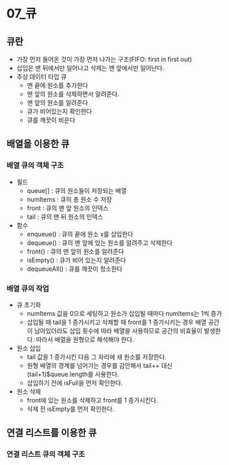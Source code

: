 # 07_큐

## 큐란

- 가장 먼저 들어온 것이 가장 먼저 나가는 구조(FIFO: first in first out)
- 삽입은 맨 뒤에서만 일어나고 삭제는 맨 앞에서만 일어난다. 
- 추상 데이터 타입 큐
  - 맨 끝에 원소를 추가한다
  - 맨 앞의 원소를 삭제하면서 알려준다.
  - 맨 앞의 원소를 알려준다
  - 큐가 비어있는지 확인한다
  - 큐를 깨끗이 비운다



## 배열을 이용한 큐

### 배열 큐의 객체 구조

- 필드
  - queue[] : 큐의 원소들이 저장되는 배열
  - numItems : 큐의 총 원소 수 저장
  - front : 큐의 맨 앞 원소의 인덱스
  - tail : 큐의 맨 뒤 원소의 인덱스
- 함수
  - enqueue() : 큐의 끝에 원소 x를 삽입한다
  - dequeue() : 큐의 맨 앞에 있는 원소를 알려주고 삭제한다
  - front() : 큐의 맨 앞의 원소를 알려준다
  - isEmpty() : 큐가 비어 있는지 알려준다
  - dequeueAll() : 큐를 깨끗이 청소한다

### 배열 큐의 작업

- 큐 초기화
  - numItems 값을 0으로 세팅하고 원소가 삽입될 때마다 numItems는 1씩 증가
  - 삽입될 때 tail을 1 증가시키고 삭제할 때 front를 1 증가시키는 경우 배열 공간이 남아있더라도 삽입 횟수에 따라 배열을 사용하므로 공간의 비효율이 발생한다. 따라서 배열을 원형으로 해석해야 한다.
- 원소 삽입
  - tail 값을 1 증가시킨 다음 그 자리에 새 원소를 저장한다.
  - 원형 배열의 경계를 넘어가는 경우를 감안해서 tail++ 대신 (tail+1)$queue.length를 사용한다.
  - 삽입하기 전에 isFull을 먼저 확인한다. 
- 원소 삭제
  - front에 있는 원소를 삭제하고 front를 1 증가시킨다.
  - 삭제 전 isEmpty를 먼저 확인한다.



## 연결 리스트를 이용한 큐

### 연결 리스트 큐의 객체 구조

